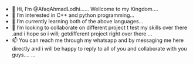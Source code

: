 - 👋 Hi, I’m @AfaqAhmadLodhi......  Wellcome to my Kingdom....
- 👀 I’m interested in C++ and python programming...
- 🌱 I’m currently learning  both of the above languages...
- 💞️ I’m looking to collaborate on different project t test my skills over there .and i hope so i will; getdifferent project right over there ...
- 📫 You can reach me through my whatsapp and by messaging me here directly and i will be happy to reply to all of you and collaborate with you guys.... ...

<!---
AfaqAhmadLodhi/AfaqAhmadLodhi is a ✨ special ✨ repository because its `README.md` (this file) appears on your GitHub profile.
You can click the Preview link to take a look at your changes.
--->
